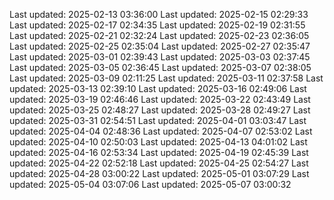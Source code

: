 Last updated: 2025-02-13 03:36:00
Last updated: 2025-02-15 02:29:33
Last updated: 2025-02-17 02:34:35
Last updated: 2025-02-19 02:31:55
Last updated: 2025-02-21 02:32:24
Last updated: 2025-02-23 02:36:05
Last updated: 2025-02-25 02:35:04
Last updated: 2025-02-27 02:35:47
Last updated: 2025-03-01 02:39:43
Last updated: 2025-03-03 02:37:45
Last updated: 2025-03-05 02:36:45
Last updated: 2025-03-07 02:38:05
Last updated: 2025-03-09 02:11:25
Last updated: 2025-03-11 02:37:58
Last updated: 2025-03-13 02:39:10
Last updated: 2025-03-16 02:49:06
Last updated: 2025-03-19 02:46:46
Last updated: 2025-03-22 02:43:49
Last updated: 2025-03-25 02:48:27
Last updated: 2025-03-28 02:49:27
Last updated: 2025-03-31 02:54:51
Last updated: 2025-04-01 03:03:47
Last updated: 2025-04-04 02:48:36
Last updated: 2025-04-07 02:53:02
Last updated: 2025-04-10 02:50:03
Last updated: 2025-04-13 04:01:02
Last updated: 2025-04-16 02:53:34
Last updated: 2025-04-19 02:45:39
Last updated: 2025-04-22 02:52:18
Last updated: 2025-04-25 02:54:27
Last updated: 2025-04-28 03:00:22
Last updated: 2025-05-01 03:07:29
Last updated: 2025-05-04 03:07:06
Last updated: 2025-05-07 03:00:32
